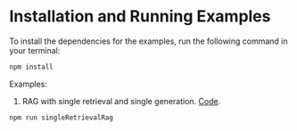 # Installation and Running Examples

To install the dependencies for the examples, run the following command in your terminal:

```bash
npm install
```

Examples:

1. RAG with single retrieval and single generation. [Code](./src/singleRetrievalRag/).

```bash
npm run singleRetrievalRag
```
